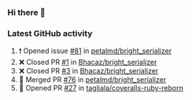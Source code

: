 ### Hi there 👋


### Latest GitHub activity
<!--START_SECTION:activity-->
1. ❗️ Opened issue [#81](https://github.com/petalmd/bright_serializer/issues/81) in [petalmd/bright_serializer](https://github.com/petalmd/bright_serializer)
2. ❌ Closed PR [#1](https://github.com/Bhacaz/bright_serializer/pull/1) in [Bhacaz/bright_serializer](https://github.com/Bhacaz/bright_serializer)
3. ❌ Closed PR [#3](https://github.com/Bhacaz/bright_serializer/pull/3) in [Bhacaz/bright_serializer](https://github.com/Bhacaz/bright_serializer)
4. 🎉 Merged PR [#76](https://github.com/petalmd/bright_serializer/pull/76) in [petalmd/bright_serializer](https://github.com/petalmd/bright_serializer)
5. 💪 Opened PR [#27](https://github.com/tagliala/coveralls-ruby-reborn/pull/27) in [tagliala/coveralls-ruby-reborn](https://github.com/tagliala/coveralls-ruby-reborn)
<!--END_SECTION:activity-->

<!--
**Bhacaz/bhacaz** is a ✨ _special_ ✨ repository because its `README.md` (this file) appears on your GitHub profile.

Here are some ideas to get you started:

- 🔭 I’m currently working on ...
- 🌱 I’m currently learning ...
- 👯 I’m looking to collaborate on ...
- 🤔 I’m looking for help with ...
- 💬 Ask me about ...
- 📫 How to reach me: ...
- 😄 Pronouns: ...
- ⚡ Fun fact: ...
-->
